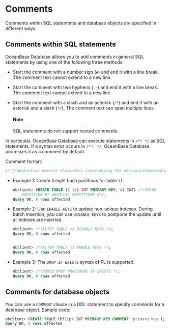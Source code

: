 # Comments

Comments within SQL statements and database objects are specified in different ways.

## Comments within SQL statements

OceanBase Database allows you to add comments in general SQL statements by using one of the following three methods:

* Start the comment with a number sign (`#`) and end it with a line break. The comment text cannot extend to a new line.

* Start the comment with two hyphens (`--`) and end it with a line break. The comment text cannot extend to a new line.

* Start the comment with a slash and an asterisk (`/*`) and end it with an asterisk and a slash (`*/`). The comment text can span multiple lines.

  <main id="notice" type='explain'>
    <h4>Note</h4>
    <p>SQL statements do not support nested comments. </p>
  </main>

In particular, OceanBase Database can execute statements in `/*! */` as SQL statements. If a syntax error occurs in `/*！ */`, OceanBase Database processes it as a comment by default.

Comment format:

```sql
/*![Consecutive numeric characters representing the version]<Space><Any SQL statement>*/
```

* Example 1: Create `8` eight hash partitions for table `t1`.

   ```sql
   obclient> CREATE TABLE t1 (c1 INT PRIMARY KEY, c2 INT) /*!50100
       PARTITION BY HASH(c1) PARTITIONS 8*/;
   Query OK, 0 rows affected
   ```

* Example 2: Use `ENABLE KEYS` to update non-unique indexes. During batch insertion, you can use `DISABLE KEYS` to postpone the update until all indexes are inserted.

   ```sql
   obclient> /*!ALTER TABLE t1 DISABLE KEYS */;
   Query OK, 0 rows affected


   obclient> /*!ALTER TABLE t1 ENABLE KEYS */;
   Query OK, 0 rows affected
   ```

* Example 3: The `DROP IF EXISTS` syntax of PL is supported.

   ```sql
   obclient> /*!50003 DROP PROCEDURE IF EXISTS */;
   Query OK, 0 rows affected
   ```

## Comments for database objects

You can use a `COMMENT` clause in a DDL statement to specify comments for a database object. Sample code:

```sql
obclient> CREATE TABLE tbl1(pk INT PRIMARY KEY COMMENT 'primary key');
Query OK, 0 rows affected
```

